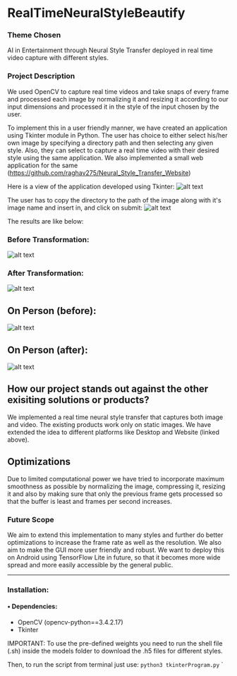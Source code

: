 # RealTimeNeuralStyleBeautify

<h3>Theme Chosen</h3>
AI in Entertainment through Neural Style Transfer deployed in real time video capture with different styles.

<h3>Project Description</h3>
We used OpenCV to capture real time videos and take snaps of every frame and processed each image by normalizing it and resizing it according to our input dimensions and processed it in the style of the input chosen by the user.

To implement this in a user friendly manner, we have created an application using Tkinter module in Python. The user has choice to either select his/her own image by specifying a directory path and then selecting any given style. Also, they can select to capture a real time video with their desired style using the same application. We also implemented a small web application for the same (https://github.com/raghav275/Neural_Style_Transfer_Website)

Here is a view of the application developed using Tkinter:
![alt text](https://github.com/pip33eed/RealTimeNeuralStyleBeautify/blob/master/ss1.png "Sneak Peek")

The user has to copy the directory to the path of the image along with it's image name and insert in, and click on submit:
![alt text](https://github.com/pip33eed/RealTimeNeuralStyleBeautify/blob/master/ss2.png "Directory")

The results are like below:

### Before Transformation:
![alt text](https://github.com/pip33eed/RealTimeNeuralStyleBeautify/blob/master/vmikGbI.jpg "Battlefield")








### After Transformation:
![alt text](https://github.com/pip33eed/RealTimeNeuralStyleBeautify/blob/master/scream.png "After filter")



## On Person (before):
![alt text](https://github.com/pip33eed/RealTimeNeuralStyleBeautify/blob/master/raghav_gupta.jpeg "Raghav")







## On Person (after):
![alt text](https://github.com/pip33eed/RealTimeNeuralStyleBeautify/blob/master/raghav.png "raghu")





## How our project stands out against the other exisiting solutions or products?
We implemented a real time neural style transfer that captures both image and video. The existing products work only on static images. We have extended the idea to different platforms like Desktop and Website (linked above).

## Optimizations
Due to limited computational power we have tried to incorporate maximum smoothness as possible by normalizing the image, compressing it, resizing it and also by making sure that only the previous frame gets processed so that the buffer is least and frames per second increases.



<h3>Future Scope</h3>
We aim to extend this implementation to many styles and further do better optimizations to increase the frame rate as well as the resolution. We also aim to make the GUI more user friendly and robust.
We want to deploy this on Android using TensorFlow Lite in future, so that it becomes more wide spread and more easily accessible by the general public.






<hr></hr>

<h3>Installation:</h3>
<h4>• Dependencies:</h4>
<ul>
  <li>OpenCV (opencv-python==3.4.2.17)</li>
  <li>Tkinter</li>
  
</ul>

IMPORTANT: To use the pre-defined weights you need to run the shell file (.sh) inside the models folder to download the .h5 files for different styles.

Then, to run the script from terminal just use:
`python3 tkinterProgram.py`
`


